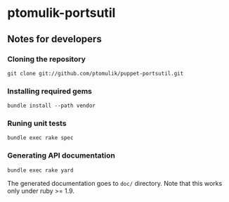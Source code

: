 
# ptomulik-portsutil

## Notes for developers

### Cloning the repository

    git clone git://github.com/ptomulik/puppet-portsutil.git

### Installing required gems

    bundle install --path vendor

### Runing unit tests

    bundle exec rake spec

### Generating API documentation

    bundle exec rake yard

The generated documentation goes to `doc/` directory. Note that this works only
under ruby >= 1.9.

